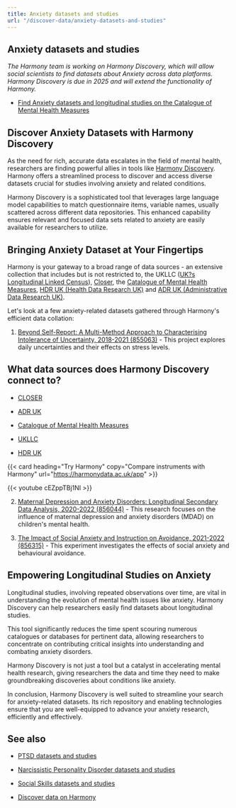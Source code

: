 ```yaml
---
title: Anxiety datasets and studies
url: "/discover-data/anxiety-datasets-and-studies"
---
```


## Anxiety datasets and studies

*The Harmony team is working on Harmony Discovery, which will allow social scientists to find datasets about Anxiety across data platforms. Harmony Discovery is due in 2025 and will extend the functionality of Harmony.*

* [Find Anxiety datasets and longitudinal studies on the Catalogue of Mental Health Measures](https://www.cataloguementalhealth.ac.uk/?content=search&query=Topic:anxiety)

## Discover Anxiety Datasets with Harmony Discovery

As the need for rich, accurate data escalates in the field of mental health, researchers are finding powerful allies in tools like [Harmony Discovery](https://harmonydata.ac.uk). Harmony offers a streamlined process to discover and access diverse datasets crucial for studies involving anxiety and related conditions. 

Harmony Discovery is a sophisticated tool that leverages large language model capabilities to match questionnaire items, variable names, usually scattered across different data repositories. This enhanced capability ensures relevant and focused data sets related to anxiety are easily available for researchers to utilize.

## Bringing Anxiety Dataset at Your Fingertips

Harmony is your gateway to a broad range of data sources - an extensive collection that includes but is not restricted to, the UKLLC ([UK?s Longitudinal Linked Census](https://explore.ukllc.ac.uk)), [Closer](https://www.closer.ac.uk/), the [Catalogue of Mental Health Measures](https://www.cataloguementalhealth.ac.uk/), [HDR UK (Health Data Research UK)](https://www.hdruk.ac.uk/) and [ADR UK (Administrative Data Research UK)](https://www.adruk.org/).

Let's look at a few anxiety-related datasets gathered through Harmony's efficient data collation:

1. [Beyond Self-Report: A Multi-Method Approach to Characterising Intolerance of Uncertainty, 2018-2021 (855063)](https://reshare.ukdataservice.ac.uk/855063) - This project explores daily uncertainties and their effects on stress levels.

## What data sources does Harmony Discovery connect to?

* [CLOSER](https://closer.ac.uk/)

* [ADR UK](https://www.adruk.org/data-access/data-catalogue/)

* [Catalogue of Mental Health Measures](https://www.cataloguementalhealth.ac.uk/)

* [UKLLC](https://explore.ukllc.ac.uk)

* [HDR UK](https://www.healthdatagateway.org/)

{{< card heading="Try Harmony" copy="Compare instruments with Harmony" url="https://harmonydata.ac.uk/app" >}}

{{< youtube cEZppTBj1NI >}}



2. [Maternal Depression and Anxiety Disorders: Longitudinal Secondary Data Analysis, 2020-2022 (856044)](https://reshare.ukdataservice.ac.uk/856044) - This research focuses on the influence of maternal depression and anxiety disorders (MDAD) on children's mental health.

3. [The Impact of Social Anxiety and Instruction on Avoidance, 2021-2022 (856315)](https://reshare.ukdataservice.ac.uk/856315) - This experiment investigates the effects of social anxiety and behavioural avoidance.

## Empowering Longitudinal Studies on Anxiety 

Longitudinal studies, involving repeated observations over time, are vital in understanding the evolution of mental health issues like anxiety. Harmony Discovery can help researchers easily find datasets about longitudinal studies.

This tool significantly reduces the time spent scouring numerous catalogues or databases for pertinent data, allowing researchers to concentrate on contributing critical insights into understanding and combating anxiety disorders.

Harmony Discovery is not just a tool but a catalyst in accelerating mental health research, giving researchers the data and time they need to make groundbreaking discoveries about conditions like anxiety.

In conclusion, Harmony Discovery is well suited to streamline your search for anxiety-related datasets. Its rich repository and enabling technologies ensure that you are well-equipped to advance your anxiety research, efficiently and effectively.

## See also

* [PTSD datasets and studies](/discover-data/ptsd-datasets-and-studies)

* [Narcissistic Personality Disorder datasets and studies](/discover-data/narcissistic-personality-disorder-datasets-and-studies)

* [Social Skills datasets and studies](/discover-data/social-skills-datasets-and-studies)

* [Discover data on Harmony](/discover-data/)